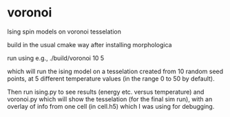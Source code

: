 # voronoi
Ising spin models on voronoi tesselation

build in the usual cmake way after installing morphologica

run using e.g., ./build/voronoi 10 5

which will run the ising model on a tesselation created from 10 random seed points, at 5 different temperature values (in the range 0 to 50 by default).

Then run ising.py to see results (energy etc. versus temperature) and voronoi.py which will show the tesselation (for the final sim run), with an overlay of info from one cell (in cell.h5) which I was using for debugging.
